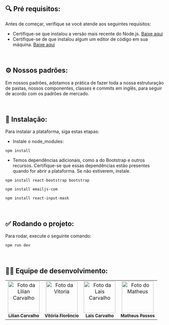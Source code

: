 <h2> 🔍 Pré requisitos:</h2>
   <p>
      Antes de começar, verifique se você atende aos seguintes requisitos:
   </p>

- Certifique-se que instalou a versão mais recente do Node.js.  [Baixe aqui](https://nodejs.org/en)
- Certifique-se de que instalou algum um editor de código em sua máquina. [Baixe aqui](https://code.visualstudio.com/)
<br/>

<h2> ⚙️ Nossos padrões:</h2>
   <p>
      Em nossos padrões, adotamos a prática de fazer toda a nossa estruturação de pastas, nossos componentes, classes e commits em inglês, para seguir de acordo com os padrões de mercado.
   </p>
<br/>

<h2> 🚀 Instalação:</h2>
   <p>
      Para instalar a plataforma, siga estas etapas:
   </p>

- Instale o node_modules:
```
npm install
```
- Temos dependências adicionais, como a do Bootstrap e outros recursos. Certifique-se que essas dependências estão presentes quando for abrir a plataforma. Se não estiverem, instale.
```
npm install react-bootstrap bootstrap
```
```
npm install emailjs-com
```
```
npm install react-input-mask
```
<br/>

<h2> ✅ Rodando o projeto:</h2>
   <p>
      Para rodar, execute o seguinte comando:
   </p>
   
```
npm run dev
```
<br/>

<h2>🤝🏾 Equipe de desenvolvimento:</h2>

<table>
  <tr>
    <td align="center">
      <a href="https://github.com/Lilian-Carvalho25" title="Github Lilian">
        <img src="https://i.imgur.com/3dcOmX2.jpg" width="100px;" alt="Foto da Lilian Carvalho" /><br>
        <sub>
          <b>Lilian Carvalho</b>
        </sub>
      </a>
    </td>
     <td align="center">
      <a href="https://github.com/Vtoriaa" title="Github Vitoria">
        <img src="https://github.com/Vtoriaa.png" width="100px;" alt="Foto da Vitoria"/><br>
        <sub>
          <b>Vitória Florêncio</b>
        </sub>
      </a>
    </td>
    <td align="center">
      <a href="https://github.com/Lais205" title="Github Lais">
        <img src="https://github.com/Lais205.png" width="100px;" alt="Foto da Lais Carvalho"/><br>
        <sub>
          <b>Lais Carvalho</b>
        </sub>
      </a>
    </td>
     <td align="center">
      <a href="https://github.com/MatheusPassoss" title="Github Matheus">
        <img src="https://github.com/MatheusPassoss.png" width="100px;" alt="Foto do Matheus"/><br>
        <sub>
          <b>Matheus Passos</b>
        </sub>
      </a>
    </td>
  </tr>
</table>
<br/>
